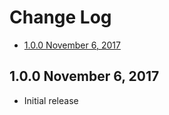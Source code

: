 # Change Log

- [1.0.0 November 6, 2017](#100-november-6-2017)

## 1.0.0 November 6, 2017

- Initial release
